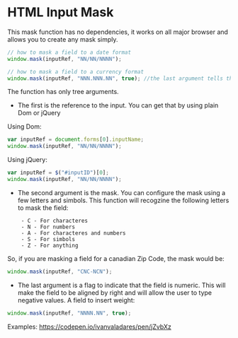 # HTML Input Mask

This mask function has no dependencies, it works on all major browser and allows you to create any mask simply.

```js
// how to mask a field to a date format 
window.mask(inputRef, "NN/NN/NNNN"); 
```

```js
// how to mask a field to a currency format 
window.mask(inputRef, "NNN.NNN.NN", true); //the last argument tells that this is a numeric field  
```

The function has only tree arguments.

- The first is the reference to the input. You can get that by using plain Dom or jQuery

Using Dom:
```js
var inputRef = document.forms[0].inputName;
window.mask(inputRef, "NN/NN/NNNN"); 
```

Using jQuery:
```js
var inputRef = $("#inputID")[0];
window.mask(inputRef, "NN/NN/NNNN"); 
```

- The second argument is the mask. You can configure the mask using a few letters and simbols. This function will recogzine the following letters to mask the field:

       - C - For characteres 
       - N - For numbers
       - A - For characteres and numbers
       - S - For simbols
       - Z - For anything

So, if you are masking a field for a canadian Zip Code, the mask would be:

```js
window.mask(inputRef, "CNC-NCN"); 
```

- The last argument is a flag to indicate that the field is numeric. This will make the field to be aligned by right and will allow the user to type negative values. A field to insert weight:

```js
window.mask(inputRef, "NNNN.NN", true);   
```

Examples: https://codepen.io/ivanvaladares/pen/jZvbXz

